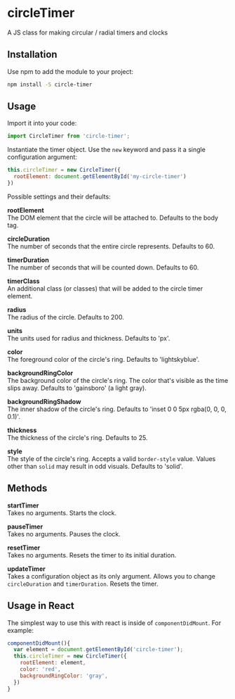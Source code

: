 # circleTimer
A JS class for making circular / radial timers and clocks

## Installation

Use npm to add the module to your project:

```sh
npm install -S circle-timer
```

## Usage

Import it into your code:

```js
import CircleTimer from 'circle-timer';
```

Instantiate the timer object. Use the `new` keyword and pass it a single configuration argument:

```js
this.circleTimer = new CircleTimer({
  rootElement: document.getElementById('my-circle-timer')
})
```

Possible settings and their defaults:

**rootElement**  
The DOM element that the circle will be attached to. Defaults to the body tag.

**circleDuration**  
The number of seconds that the entire circle represents. Defaults to 60.

**timerDuration**  
The number of seconds that will be counted down. Defaults to 60.

**timerClass**  
An additional class (or classes) that will be added to the circle timer element.

**radius**  
The radius of the circle. Defaults to 200.

**units**  
The units used for radius and thickness. Defaults to 'px'.

**color**  
The foreground color of the circle's ring. Defaults to 'lightskyblue'.

**backgroundRingColor**  
The background color of the circle's ring. The color that's visible as the time slips away. Defaults to 'gainsboro' (a light gray).

**backgroundRingShadow**  
The inner shadow of the circle's ring. Defaults to 'inset 0 0 5px rgba(0, 0, 0, 0.1)'.

**thickness**  
The thickness of the circle's ring. Defaults to 25.

**style**  
The style of the circle's ring. Accepts a valid `border-style` value. Values other than `solid` may result in odd visuals. Defaults to 'solid'.

## Methods

**startTimer**  
Takes no arguments. Starts the clock.

**pauseTimer**  
Takes no arguments. Pauses the clock.

**resetTimer**  
Takes no arguments. Resets the timer to its initial duration.

**updateTimer**  
Takes a configuration object as its only argument. Allows you to change `circleDuration` and `timerDuration`. Resets the timer.

## Usage in React

The simplest way to use this with react is inside of `componentDidMount`. For example:

```js
componentDidMount(){
  var element = document.getElementById('circle-timer');
  this.circleTimer = new CircleTimer({
    rootElement: element,
    color: 'red',
    backgroundRingColor: 'gray',
  })
}
```